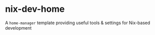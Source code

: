 # nix-dev-home
A `home-manager` template providing useful tools &amp; settings for Nix-based development
